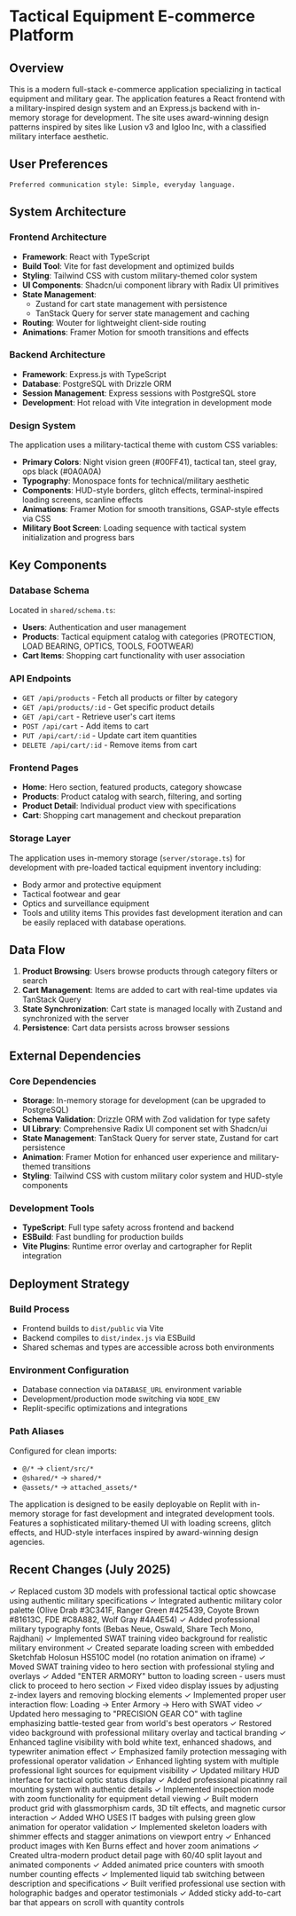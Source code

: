 # Tactical Equipment E-commerce Platform

## Overview

This is a modern full-stack e-commerce application specializing in tactical equipment and military gear. The application features a React frontend with a military-inspired design system and an Express.js backend with in-memory storage for development. The site uses award-winning design patterns inspired by sites like Lusion v3 and Igloo Inc, with a classified military interface aesthetic.

## User Preferences

```
Preferred communication style: Simple, everyday language.
```

## System Architecture

### Frontend Architecture
- **Framework**: React with TypeScript
- **Build Tool**: Vite for fast development and optimized builds
- **Styling**: Tailwind CSS with custom military-themed color system
- **UI Components**: Shadcn/ui component library with Radix UI primitives
- **State Management**: 
  - Zustand for cart state management with persistence
  - TanStack Query for server state management and caching
- **Routing**: Wouter for lightweight client-side routing
- **Animations**: Framer Motion for smooth transitions and effects

### Backend Architecture
- **Framework**: Express.js with TypeScript
- **Database**: PostgreSQL with Drizzle ORM
- **Session Management**: Express sessions with PostgreSQL store
- **Development**: Hot reload with Vite integration in development mode

### Design System
The application uses a military-tactical theme with custom CSS variables:
- **Primary Colors**: Night vision green (#00FF41), tactical tan, steel gray, ops black (#0A0A0A)
- **Typography**: Monospace fonts for technical/military aesthetic
- **Components**: HUD-style borders, glitch effects, terminal-inspired loading screens, scanline effects
- **Animations**: Framer Motion for smooth transitions, GSAP-style effects via CSS
- **Military Boot Screen**: Loading sequence with tactical system initialization and progress bars

## Key Components

### Database Schema
Located in `shared/schema.ts`:
- **Users**: Authentication and user management
- **Products**: Tactical equipment catalog with categories (PROTECTION, LOAD BEARING, OPTICS, TOOLS, FOOTWEAR)
- **Cart Items**: Shopping cart functionality with user association

### API Endpoints
- `GET /api/products` - Fetch all products or filter by category
- `GET /api/products/:id` - Get specific product details
- `GET /api/cart` - Retrieve user's cart items
- `POST /api/cart` - Add items to cart
- `PUT /api/cart/:id` - Update cart item quantities
- `DELETE /api/cart/:id` - Remove items from cart

### Frontend Pages
- **Home**: Hero section, featured products, category showcase
- **Products**: Product catalog with search, filtering, and sorting
- **Product Detail**: Individual product view with specifications
- **Cart**: Shopping cart management and checkout preparation

### Storage Layer
The application uses in-memory storage (`server/storage.ts`) for development with pre-loaded tactical equipment inventory including:
- Body armor and protective equipment
- Tactical footwear and gear
- Optics and surveillance equipment
- Tools and utility items
This provides fast development iteration and can be easily replaced with database operations.

## Data Flow

1. **Product Browsing**: Users browse products through category filters or search
2. **Cart Management**: Items are added to cart with real-time updates via TanStack Query
3. **State Synchronization**: Cart state is managed locally with Zustand and synchronized with the server
4. **Persistence**: Cart data persists across browser sessions

## External Dependencies

### Core Dependencies
- **Storage**: In-memory storage for development (can be upgraded to PostgreSQL)
- **Schema Validation**: Drizzle ORM with Zod validation for type safety
- **UI Library**: Comprehensive Radix UI component set with Shadcn/ui
- **State Management**: TanStack Query for server state, Zustand for cart persistence
- **Animation**: Framer Motion for enhanced user experience and military-themed transitions
- **Styling**: Tailwind CSS with custom military color system and HUD-style components

### Development Tools
- **TypeScript**: Full type safety across frontend and backend
- **ESBuild**: Fast bundling for production builds
- **Vite Plugins**: Runtime error overlay and cartographer for Replit integration

## Deployment Strategy

### Build Process
- Frontend builds to `dist/public` via Vite
- Backend compiles to `dist/index.js` via ESBuild
- Shared schemas and types are accessible across both environments

### Environment Configuration
- Database connection via `DATABASE_URL` environment variable
- Development/production mode switching via `NODE_ENV`
- Replit-specific optimizations and integrations

### Path Aliases
Configured for clean imports:
- `@/*` → `client/src/*`
- `@shared/*` → `shared/*`
- `@assets/*` → `attached_assets/*`

The application is designed to be easily deployable on Replit with in-memory storage for fast development and integrated development tools. Features a sophisticated military-themed UI with loading screens, glitch effects, and HUD-style interfaces inspired by award-winning design agencies.

## Recent Changes (July 2025)

✓ Replaced custom 3D models with professional tactical optic showcase using authentic military specifications
✓ Integrated authentic military color palette (Olive Drab #3C341F, Ranger Green #425439, Coyote Brown #81613C, FDE #C8A882, Wolf Gray #4A4E54)
✓ Added professional military typography fonts (Bebas Neue, Oswald, Share Tech Mono, Rajdhani)
✓ Implemented SWAT training video background for realistic military environment
✓ Created separate loading screen with embedded Sketchfab Holosun HS510C model (no rotation animation on iframe)
✓ Moved SWAT training video to hero section with professional styling and overlays
✓ Added "ENTER ARMORY" button to loading screen - users must click to proceed to hero section
✓ Fixed video display issues by adjusting z-index layers and removing blocking elements
✓ Implemented proper user interaction flow: Loading → Enter Armory → Hero with SWAT video
✓ Updated hero messaging to "PRECISION GEAR CO" with tagline emphasizing battle-tested gear from world's best operators
✓ Restored video background with professional military overlay and tactical branding
✓ Enhanced tagline visibility with bold white text, enhanced shadows, and typewriter animation effect
✓ Emphasized family protection messaging with professional operator validation
✓ Enhanced lighting system with multiple professional light sources for equipment visibility
✓ Updated military HUD interface for tactical optic status display
✓ Added professional picatinny rail mounting system with authentic details
✓ Implemented inspection mode with zoom functionality for equipment detail viewing
✓ Built modern product grid with glassmorphism cards, 3D tilt effects, and magnetic cursor interaction
✓ Added WHO USES IT badges with pulsing green glow animation for operator validation
✓ Implemented skeleton loaders with shimmer effects and stagger animations on viewport entry
✓ Enhanced product images with Ken Burns effect and hover zoom animations
✓ Created ultra-modern product detail page with 60/40 split layout and animated components
✓ Added animated price counters with smooth number counting effects
✓ Implemented liquid tab switching between description and specifications
✓ Built verified professional use section with holographic badges and operator testimonials
✓ Added sticky add-to-cart bar that appears on scroll with quantity controls